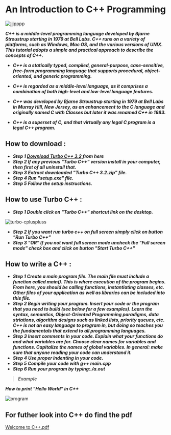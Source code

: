 # An Introduction to C++ Programming
![jjjpppp](https://user-images.githubusercontent.com/36408283/38149539-82512944-3478-11e8-90ce-ec98e49a4f66.jpg)

**_C++ is a middle-level programming language developed by Bjarne Stroustrup starting in 1979 at Bell Labs. C++ runs on a variety of platforms, such as Windows, Mac OS, and the various versions of UNIX. This tutorial adopts a simple and practical approach to describe the concepts of C++._**
- **_C++ is a statically typed, compiled, general-purpose, case-sensitive, free-form programming language that supports procedural, object-oriented, and generic programming._**

- **_C++ is regarded as a middle-level language, as it comprises a combination of both high-level and low-level language features._**

- **_C++ was developed by Bjarne Stroustrup starting in 1979 at Bell Labs in Murray Hill, New Jersey, as an enhancement to the C language and originally named C with Classes but later it was renamed C++ in 1983._**

- **_C++ is a superset of C, and that virtually any legal C program is a legal C++ program._**

## How to download :

 - **_Step 1  [Download Turbo C++ 3.2](https://www.developerinsider.in/download-turbo-c-for-windows-7-8-8-1-and-windows-10-32-64-bit-full-screen/) from here_**
- **_Step 2	 If any previous "Turbo C++" version install in your computer, then first of all uninstall that._**              
- **_Step 3	 Extract downloaded "Turbo C++ 3.2.zip" file._**
- **_Step 4	 Run "setup.exe" file._**
- **_Step 5	 Follow the setup instructions._**

## How to use Turbo C++ :

- **_Step 1	Double click on "Turbo C++" shortcut link on the desktop._**

![turbo-cpluspluss](https://user-images.githubusercontent.com/36408283/38148046-6a8d1ec2-3472-11e8-96d8-ea83f9f9aef0.jpg)

- **_Step 2	If you want run turbo c++ on full screen simply click on button "Run Turbo C++"_**
- **_Step 3	"OR" If you not want full screen mode uncheck the "Full screen mode" check box and click on button "Start Turbo C++"_**

## How to write a C++ :

- **_Step 1 Create a main program file. The main file must include a function called main(). This is where execution of the program begins. From here, you should be calling functions, instantiating classes, etc. Other files of your application as well as libraries can be included into this file._**
- **_Step 2 Begin writing your program. Insert your code or the program that you need to build (see below for a few examples). Learn the syntax, semantics, Object-Oriented Programming paradigms, data striations, algorithm designs such as linked lists, priority queues, etc. C++ is not an easy language to program in, but doing so teaches you the fundamentals that extend to all programming languages._**
- **_Step 3 Insert comments in your code. Explain what your functions do and what variables are for. Choose clear names for variables and functions. Capitalize the names of global variables. In general: make sure that anyone reading your code can understand it._**
- **_Step 4 Use proper indenting in your code._**
- **_Step 5 Compile your code with g++ main.cpp_**
- **_Step 6 Run your program by typing:./a.out_**
 > **_Example_**

**_How to print "Hello World" in C++_**

![program](https://user-images.githubusercontent.com/36408283/38149082-cb01faee-3476-11e8-9bfe-7b54f457e57f.jpg)
 
## For futher look into C++ do find the pdf

[Welcome to C++.pdf](https://github.com/Andreasshajijacob/Learn-C/files/1864449/DS286.AUG2016.Lab2_.cpp_tutorial.pdf)

